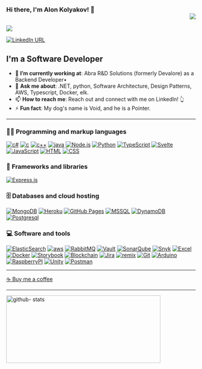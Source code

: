 ### Hi there, I'm Alon Kolyakov! 👋 <div align = 'right'>![](https://komarev.com/ghpvc/?username=BloodShop&color=blue)</div>

<p>
  <img src="https://readme-typing-svg.demolab.com/?lines=Type+messages+everywhere!;Add+a+bio+to+your+profile!;Add+a+description+to+your+repo!;Make+your+readme+stand+out!&font=Fira%20Code&center=true&width=380&height=50&duration=4000&pause=1000">
</p>

[![LinkedIn URL](https://img.shields.io/static/v1?color=blue&label=linkedin&logo=linkedin&logoColor=white&style=for-the-badge&message=Connect)](https://www.linkedin.com/in/alon-kolyakov)

## **I'm a Software Developer**

- 🎯 **I’m currently working at**: Abra R&D Solutions (formerly Devalore) as a Backend Developer•
- 💬 **Ask me about**: .NET, python, Software Architecture, Design Patterns, AWS, Typescript, Docker, elk.
- 📫 **How to reach me**: Reach out and connect with me on LinkedIn! 👆
- ⚡ **Fun fact**: My dog's name is Void, and he is a Pointer.

---

### 👨‍💻 **Programming and markup languages**


<p>
 <a href="https://github.com/search?q=user%3ADenverCoder1+language%3Acsharp"><img alt="c#" src="https://img.shields.io/badge/csharp-9400D3.svg?logo=csharp&logoColor=white"></a>
 <a href="https://github.com/search?q=user%3ADenverCoder1+language%3Ac"><img alt="c" src=""></a>
 <a href="https://github.com/search?q=user%3ADenverCoder1+language%3Acpp"><img alt="c++" src="https://img.shields.io/badge/cpp-9400D3.svg?logo=cpp&logoColor=white"></a>
   <a href="https://github.com/search?q=user%3ADenverCoder1+language%3Ajava"><img alt="java" src="https://img.shields.io/badge/java-f7f7f7.svg?logo=java&logoColor=white"></a>
 <a href="https://github.com/search?q=user%3ADenverCoder1+language%3Ajavascript"><img alt="Node.js" src="https://img.shields.io/badge/Node.js-43853D.svg?logo=node.js&logoColor=white"></a>
 <a href="https://github.com/search?q=user%3ADenverCoder1+language%3Apython"><img alt="Python" src="https://img.shields.io/badge/Python-14354C.svg?logo=python&logoColor=white"></a>
 <a href="https://github.com/search?q=user%3ADenverCoder1+language%3AtypeScript"><img alt="TypeScript" src="https://img.shields.io/badge/TypeScript-007ACC.svg?logo=typescript&logoColor=white"></a>
 <a href="https://github.com/search?q=user%3ADenverCoder1+language%3Asvelte"><img alt="Svelte" src="https://img.shields.io/badge/Svelte-4A4A55.svg?logo=svelte&logoColor=FF3E00"></a>
 <a href="https://github.com/search?q=user%3ADenverCoder1+language%3Ajavascript"><img alt="JavaScript" src="https://img.shields.io/badge/JavaScript-F7DF1E.svg?logo=javascript&logoColor=black"></a>
 <a href="https://github.com/search?q=user%3ADenverCoder1+language%3Ahtml"><img alt="HTML" src="https://img.shields.io/badge/HTML-E34F26.svg?logo=html5&logoColor=white"></a>
 <a href="https://github.com/search?q=user%3ADenverCoder1+language%3Acss"><img alt="CSS" src="https://img.shields.io/badge/CSS-1572B6.svg?logo=css3&logoColor=white"></a>
</p>

### 🧰 Frameworks and libraries

<p>
    <a href="#"><img alt="Express.js" src="https://img.shields.io/badge/Express.js-404d59.svg?logo=express&logoColor=white"></a>
</p>

### 🗄️ Databases and cloud hosting

<p>
  <a href="#"><img alt="MongoDB" src ="https://img.shields.io/badge/MongoDB-4ea94b.svg?logo=mongodb&logoColor=white"></a>
  <a href="#"><img alt="Heroku" src="https://img.shields.io/badge/Heroku-430098.svg?logo=heroku&logoColor=white"></a>
  <a href="#"><img alt="GitHub Pages" src="https://img.shields.io/badge/GitHub%20Pages-327FC7.svg?logo=github&logoColor=white"></a>   
  <a href="#"><img alt="MSSQL" src="https://img.shields.io/badge/MSSQL-CC2927.svg?logo=microsoft%20sql%20server&logoColor=white"></a> 
  <a href="#"><img alt="DynamoDB" src="https://img.shields.io/badge/DynamoDB-f7f7f7.svg?logo=dynamodb&logoColor=blue"></a>
  <a href="#"><img alt="Postgresql" src="https://img.shields.io/badge/Postgresql-f7f7f7.svg?logo=Postgresql&logoColor=blue"></a>
</p>

### 💻 Software and tools

<p>
    <a href="#"><img alt="ElasticSearch" src="https://img.shields.io/badge/elk-26beb3.svg?logo=elasticstack&logoColor=white"></a>
    <a href="#"><img alt="aws" src="https://img.shields.io/badge/aws-f68905.svg?logo=amazon%20web%20services&logoColor=white"></a>
    <a href="#"><img alt="RabbitMQ" src="https://img.shields.io/badge/RabbitMQ-f7f7f7.svg?logo=RabbitMQ&logoColor=f66302"></a>
    <a href="#"><img alt="Vault" src="https://img.shields.io/badge/vault-ffffff.svg?logo=vault&logoColor=080808"></a>
    <a href="#"><img alt="SonarQube" src="https://img.shields.io/badge/sonarQube-ffffff.svg?logo=sonarQube&logoColor=4993d3"></a>
    <a href="#"><img alt="Snyk" src="https://img.shields.io/badge/Snyk-9e0ad2.svg?logo=Snyk&logoColor=ffffff"></a>
    <a href="#"><img alt="Excel" src="https://img.shields.io/badge/excel-ffffff.svg?logo=excel&logoColor=3bc685"></a>
    <a href="#"><img alt="Docker" src="https://img.shields.io/badge/Docker-0db7ed?logo=Docker&logoColor=white"></a>
    <a href="#"><img alt="Storybook" src="https://img.shields.io/badge/Storybook-FF69B4.svg?logo=storybook&logoColor=white"></a>
    <a href="#"><img alt="Blockchain" src="https://img.shields.io/badge/Blockchain-000000?logo=bitcoin&logoColor=white"></a>
    <a href="#"><img alt="Jira" src="https://img.shields.io/badge/Jira-0052CC.svg?logo=Jira&logoColor=white"></a>
    <a href="#"><img alt="remix" src="https://img.shields.io/badge/remix-483D8B?logo=remix&logoColor=white"></a>
    <a href="#"><img alt="Git" src="https://img.shields.io/badge/Git-F05033.svg?logo=git&logoColor=white"></a> 
    <a href="#"><img alt="Arduino" src="https://img.shields.io/badge/Arduino-00979D.svg?logo=Arduino&logoColor=white"></a>
    <a href="#"><img alt="RaspberryPI" src="https://img.shields.io/badge/RaspberryPI-FFFFFF.svg?logo=Raspberrypi&logoColor=b51141"></a>
    <a href="#"><img alt="Unity" src="https://img.shields.io/badge/Unity-100000?logo=unity&logoColor=white"></a>
    <a href="#"><img alt="Postman" src="https://img.shields.io/badge/Postman-E34F26.svg?logo=Postman&logoColor=white"></a>
</p>

---

[☕ Buy me a coffee](https://ko-fi.com/alonkolyakov)

---
<a href="https://github.com/BloodShop">
  <img height="180em" width="410em" src="https://github-readme-stats-eight-theta.vercel.app/api?username=BloodShop&show_icons=true&theme=buefy&include_all_commits=true&count_private=true" alt="github- stats"/>
</a>
